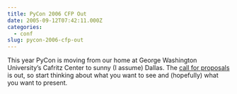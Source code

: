 ```yaml
---
title: PyCon 2006 CFP Out
date: 2005-09-12T07:42:11.000Z
categories:
  - conf
slug: pycon-2006-cfp-out
---
```

This year PyCon is moving from our home at George Washington University’s Cafritz Center to sunny (I assume) Dallas. The [call for proposals][1]  is out, so start thinking about what you want to see and (hopefully) what you want to present.



 [1]: http://www.python.org/pycon/2006/cfp
